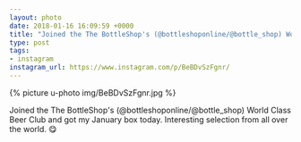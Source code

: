 ```yaml
---
layout: photo
date: 2018-01-16 16:09:59 +0000
title: "Joined the The BottleShop's (@bottleshoponline/@bottle_shop) World Class Beer…"
type: post
tags:
- instagram
instagram_url: https://www.instagram.com/p/BeBDvSzFgnr/
---
```


{% picture u-photo img/BeBDvSzFgnr.jpg %}

Joined the The BottleShop's (@bottleshoponline/@bottle_shop) World Class Beer Club and got my January box today. Interesting selection from all over the world. 😋
